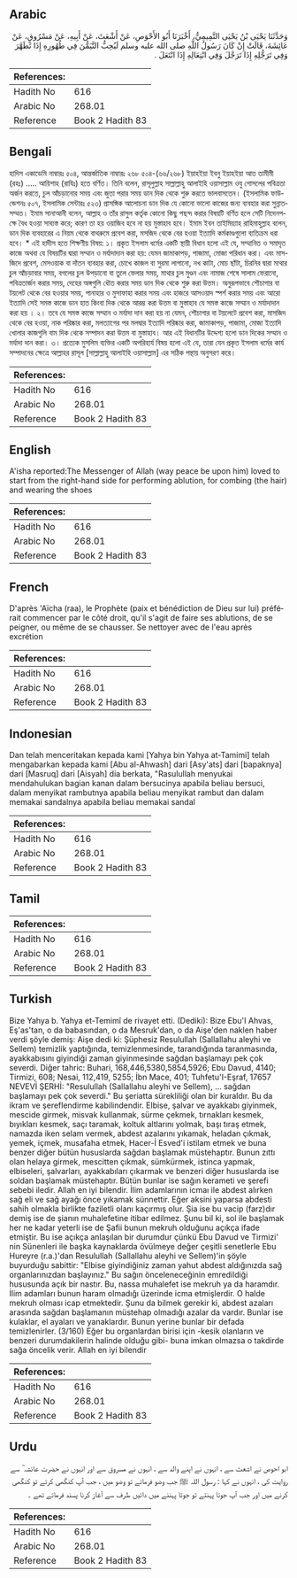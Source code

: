 ## Arabic


<div dir="rtl" lang="ar" style={{fontSize:'larger',backgroundColor:'#f8f9fa',padding:20}}>
وَحَدَّثَنَا يَحْيَى بْنُ يَحْيَى التَّمِيمِيُّ، أَخْبَرَنَا أَبُو الأَحْوَصِ، عَنْ أَشْعَثَ، عَنْ أَبِيهِ، عَنْ مَسْرُوقٍ، عَنْ عَائِشَةَ، قَالَتْ إِنْ كَانَ رَسُولُ اللَّهِ صلى الله عليه وسلم لَيُحِبُّ التَّيَمُّنَ فِي طُهُورِهِ إِذَا تَطَهَّرَ وَفِي تَرَجُّلِهِ إِذَا تَرَجَّلَ وَفِي انْتِعَالِهِ إِذَا انْتَعَلَ ‏.‏
</div>
<div style={{backgroundColor:'#f8f9fa',padding:20, marginBottom: 10}}><table> <thead> <tr> <th>References:</th> <th></th> </tr> </thead> <tbody><tr><td>Hadith No</td><td>616</td></tr><tr><td>Arabic No</td><td>268.01</td></tr><tr><td>Reference</td><td>Book 2 Hadith 83</td></tr></tbody></table></div>

## Bengali


<div dir="ltr" lang="bn" style={{fontSize:'larger',backgroundColor:'#f8f9fa',padding:20}}>
হাদিস একাডেমি নাম্বারঃ ৫০৪, আন্তর্জাতিক নাম্বারঃ ২৬৮ ৫০৪-(৬৬/২৬৮) ইয়াহইয়া ইবনু ইয়াহইয়া আত তামীমী (রহঃ) ..... আয়িশাহ (রাযিঃ) হতে বর্ণিত। তিনি বলেন, রাসূলুল্লাহ সাল্লাল্লাহু আলাইহি ওয়াসাল্লাম ওযু গোসলের পবিত্রতা অর্জন করতে, চুল আঁচড়ানোর সময় এবং জুতা পরার সময় ডান দিক থেকে শুরু করতে ভালবাসতেন। (ইসলামিক ফাউন্ডেশনঃ ৫০৭, ইসলামিক সেন্টারঃ ৫২৩) প্রাসঙ্গিক আলোচনা ডান দিক যে কোনো ভালো কাজের জন্য ব্যবহার করা সুন্নাতসম্মত। ইমাম সানাআনী বলেন, আল্লাহ ও তাঁর রাসুল কর্তৃক কোনো কিছু পছন্দ করার বিষয়টি বর্ণিত হলে সেটি নিদেনপক্ষে বৈধ হওয়া সাব্যস্ত করে; কারণ তা হয় ওয়াজিব হবে না হয় মুস্তাহাব হবে। ইমাম ইবন তাইমিয়্যাহ রাহিমাহুল্লাহ বলেন, ডান দিক ব্যবহারের এ নিয়ম থেকে বাথরুমে প্রবেশ করা, মসজিদ থেকে বের হওয়া ইত্যাদি কর্মকাণ্ডগুলো ব্যতিক্রম ধরা হবে। * এই হাদীস হতে শিক্ষণীয় বিষয়: ১। প্রকৃত ইসলাম ধর্মের একটি স্থায়ী বিধান হলো এই যে, সম্মানিত ও সমাদৃত কাজে অথবা যে বিষয়টির দ্বারা সম্মান ও মর্যাদাদান করা হয়: যেমন জামাকাপড়, পাজামা, মোজা পরিধান করা। এবং মাসজিদে প্রবেশ, মেসওয়াক বা দাঁতন ব্যবহার করা, চোখে কাজল বা সুরমা লাগানো, নখ কাটা, মোচ ছাঁটা, চিরনির দ্বারা মাথার চুল আঁচড়াবার সময়, বগলের চুল উপড়ানো বা তুলে ফেলার সময়, মাথার চুল মুণ্ডন এবং নামাজ শেষে সালাম ফেরানো, পবিত্রতার্জন করার সময়, দেহের অঙ্গগুলি ধৌত করার সময় ডান দিক থেকে শুরু করা উত্তম। অনুরূপভাবে শৌচাগার বা টয়লেট থেকে বের হওয়ার সময়, পানাহার ও মুসাফাহা করার সময় এবং হাজরে আসওয়াদ ‍স্পর্শ করার সময় এবং আরো ইত্যাদি সেই সমস্ত কাজে ডান হাত কিংবা দিক থেকে আরম্ভ করা উত্তম বা মুস্তাহাব যে সমস্ত কাজে সম্মান ও মর্যাদাদান করা হয় । ২। তবে যে সমস্ত কাজে সম্মান ও মর্যাদা দান করা হয় না যেমন, শৌচাগার বা টয়লেটে প্রবেশ করা, মাসজিদ থেকে বের হওয়া, নাক পরিষ্কার করা, মলত্যাগের পর মলদ্বার ইত্যাদি পরিষ্কার করা, জামাকাপড়, পাজামা, মোজা ইত্যাদি খোলার কাজগুলি বাম দিক থেকে সম্পাদন করা উত্তম বা মুস্তাহাব। আর এই বিধানটির উদ্দেশ্য হলো ডান দিকের সম্মান ও মর্যাদা দান করা। ৩। প্রত্যেক মুসলিম ব্যক্তির একটি অপরিহার্য বিষয় হলো এই যে, তারা যেন প্রকৃত ইসলাম ধর্মের কার্য সম্পাদনের ক্ষেত্রে আল্লাহর রাসূল [সাল্লাল্লাহু আলাইহি ওয়াসাল্লাম] এর সঠিক পন্থায় অনুসরণ করে।
</div>
<div style={{backgroundColor:'#f8f9fa',padding:20, marginBottom: 10}}><table> <thead> <tr> <th>References:</th> <th></th> </tr> </thead> <tbody><tr><td>Hadith No</td><td>616</td></tr><tr><td>Arabic No</td><td>268.01</td></tr><tr><td>Reference</td><td>Book 2 Hadith 83</td></tr></tbody></table></div>

## English


<div dir="ltr" lang="en" style={{fontSize:'larger',backgroundColor:'#f8f9fa',padding:20}}>
A'isha reported:The Messenger of Allah (way peace be upon him) loved to start from the right-hand side for performing ablution, for combing (the hair) and wearing the shoes
</div>
<div style={{backgroundColor:'#f8f9fa',padding:20, marginBottom: 10}}><table> <thead> <tr> <th>References:</th> <th></th> </tr> </thead> <tbody><tr><td>Hadith No</td><td>616</td></tr><tr><td>Arabic No</td><td>268.01</td></tr><tr><td>Reference</td><td>Book 2 Hadith 83</td></tr></tbody></table></div>

## French


<div dir="ltr" lang="fr" style={{fontSize:'larger',backgroundColor:'#f8f9fa',padding:20}}>
D'après 'Aïcha (raa), le Prophète (paix et bénédiction de Dieu sur lui) préférait commencer par le côté droit, qu'il s'agit de faire ses ablutions, de se peigner, ou même de se chausser. Se nettoyer avec de l'eau après excrétion
</div>
<div style={{backgroundColor:'#f8f9fa',padding:20, marginBottom: 10}}><table> <thead> <tr> <th>References:</th> <th></th> </tr> </thead> <tbody><tr><td>Hadith No</td><td>616</td></tr><tr><td>Arabic No</td><td>268.01</td></tr><tr><td>Reference</td><td>Book 2 Hadith 83</td></tr></tbody></table></div>

## Indonesian


<div dir="ltr" lang="id" style={{fontSize:'larger',backgroundColor:'#f8f9fa',padding:20}}>
Dan telah menceritakan kepada kami [Yahya bin Yahya at-Tamimi] telah mengabarkan kepada kami [Abu al-Ahwash] dari [Asy'ats] dari [bapaknya] dari [Masruq] dari [Aisyah] dia berkata, "Rasulullah menyukai mendahulukan bagian kanan dalam bersucinya apabila beliau bersuci, dalam menyikat rambutnya apabila beliau menyikat rambut dan dalam memakai sandalnya apabila beliau memakai sandal
</div>
<div style={{backgroundColor:'#f8f9fa',padding:20, marginBottom: 10}}><table> <thead> <tr> <th>References:</th> <th></th> </tr> </thead> <tbody><tr><td>Hadith No</td><td>616</td></tr><tr><td>Arabic No</td><td>268.01</td></tr><tr><td>Reference</td><td>Book 2 Hadith 83</td></tr></tbody></table></div>

## Tamil


<div dir="ltr" lang="ta" style={{fontSize:'larger',backgroundColor:'#f8f9fa',padding:20}}>

</div>
<div style={{backgroundColor:'#f8f9fa',padding:20, marginBottom: 10}}><table> <thead> <tr> <th>References:</th> <th></th> </tr> </thead> <tbody><tr><td>Hadith No</td><td>616</td></tr><tr><td>Arabic No</td><td>268.01</td></tr><tr><td>Reference</td><td>Book 2 Hadith 83</td></tr></tbody></table></div>

## Turkish


<div dir="ltr" lang="tr" style={{fontSize:'larger',backgroundColor:'#f8f9fa',padding:20}}>
Bize Yahya b. Yahya et-Temimî de rivayet etti. (Dediki): Bize Ebu'I Ahvas, Eş'as'tan, o da babasından, o da Mesruk'dan, o da Aişe'den naklen haber verdi şöyle demiş: Aişe dedi ki: Şüphesiz Resulullah (Sallallahu aleyhi ve Sellem) temizlik yaptığında, temizlenmesinde, tarandığında taranmasında, ayakkabısını giyindiği zaman giyinmesinde sağdan başlamayı pek çok severdi. Diğer tahric: Buhari, 168,446,5380,5854,5926; Ebu Davud, 4140; Tirmizi, 608; Nesai, 112,419, 5255; İbn Mace, 401; Tuhfetu'I-Eşraf, 17657 NEVEVİ ŞERHİ: "Resulullah (Sallallahu aleyhi ve Sellem), ... sağdan başlamayı pek çok severdi." Bu şeriatta sürekliliği olan bir kuraldır. Bu da ikram ve şereflendirme kabilindendir. Elbise, şalvar ve ayakkabı giyinmek, mescide girmek, misvak kullanmak, sürme çekmek, tırnakları kesmek, bıyıkları kesmek, saçı taramak, koltuk altlarını yolmak, başı tıraş etmek, namazda iken selam vermek, abdest azalarını yıkamak, heladan çıkmak, yemek, içmek, musafaha etmek, Hacer-İ Esved'i istilam etmek ve buna benzer diğer bütün hususlarda sağdan başlamak müstehaptır. Bunun zıttı olan helaya girmek, mescitten çıkmak, sümkürmek, istinca yapmak, elbiseleri, şalvarları, ayakkabıları çıkarmak ve benzeri diğer hususlarda ise soldan başlamak müstehaptır. Bütün bunlar ise sağın kerameti ve şerefi sebebi iledir. Allah en iyi bilendir. İlim adamlarının icmaı ile abdest alırken sağ eli ve sağ ayağı önce yıkamak sünnettir. Eğer aksini yaparsa abdesti sahih olmakla birlikte faziletli olanı kaçırmış olur. Şia ise bu vacip (farz)dır demiş ise de şianın muhalefetine itibar edilmez. Şunu bil ki, sol ile başlamak her ne kadar yeterli ise de Şafii bunun mekruh olduğunu açıkça ifade etmiştir. Bu ise açıkça anlaşılan bir durumdur çünkü Ebu Davud ve Tirmizi' nin Sünenleri ile başka kaynaklarda övülmeye değer çeşitli senetlerle Ebu Hureyre (r.a.)'dan Resulullah (Sallallahu aleyhi ve Sellem)'in şöyle buyurduğu sabittir: "Elbise giyindiğiniz zaman yahut abdest aldığınızda sağ organlarınızdan başlayınız." Bu sağın önceleneceğinin emredildiği hususunda açık bir nastır. Bu, nassa muhalefet ise mekruh ya da haramdır. İlim adamları bunun haram olmadığı üzerinde icma etmişlerdir. O halde mekruh olması icap etmektedir. Şunu da bilmek gerekir ki, abdest azaları arasında sağdan başlamanın müstehap olmadığı azalar da vardır. Bunlar ise kulaklar, el ayaları ve yanaklardır. Bunun yerine bunlar bir defada temizlenirler. (3/160) Eğer bu organlardan birisi için -kesik olanların ve benzeri durumdakilerin halinde olduğu gibi- buna imkan olmazsa o takdirde sağa öncelik verir. Allah en iyi bilendir
</div>
<div style={{backgroundColor:'#f8f9fa',padding:20, marginBottom: 10}}><table> <thead> <tr> <th>References:</th> <th></th> </tr> </thead> <tbody><tr><td>Hadith No</td><td>616</td></tr><tr><td>Arabic No</td><td>268.01</td></tr><tr><td>Reference</td><td>Book 2 Hadith 83</td></tr></tbody></table></div>

## Urdu


<div dir="rtl" lang="ur" style={{fontSize:'larger',backgroundColor:'#f8f9fa',padding:20}}>
ابو احوص نے اشعث سے ، انہوں نے اپنے والد سے ، انہوں نے مسروق سے اور انہوں نے حضرت عائشہ ؓ سے روایت کی ، انہوں نے کہا : رسول اللہ ﷺ جب وضو فرماتے تو وضو میں ، جب آپ کنگھی کرتے تو کنگھی کرنے میں اور جب آپ جوتا پہنتے تو جوتا پہننے میں دائیں طرف سے آغاز کرنا پسند فرماتے تھے ۔
</div>
<div style={{backgroundColor:'#f8f9fa',padding:20, marginBottom: 10}}><table> <thead> <tr> <th>References:</th> <th></th> </tr> </thead> <tbody><tr><td>Hadith No</td><td>616</td></tr><tr><td>Arabic No</td><td>268.01</td></tr><tr><td>Reference</td><td>Book 2 Hadith 83</td></tr></tbody></table></div>